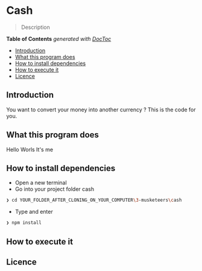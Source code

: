 ﻿# Cash

> Description

<!-- START doctoc generated TOC please keep comment here to allow auto update -->
<!-- DON'T EDIT THIS SECTION, INSTEAD RE-RUN doctoc TO UPDATE -->
**Table of Contents**  *generated with [DocToc](https://github.com/thlorenz/doctoc)*

- [Introduction](#introduction)
- [What this program does](#what-this-program-does)
- [How to install dependencies](#how-to-install-dependencies)
- [How to execute it](#how-to-execute-it)
- [Licence](#licence)

<!-- END doctoc generated TOC please keep comment here to allow auto update -->

## Introduction
You want to convert your money into another currency ? This is the code for you.


## What this program does
Hello
Worls
It's me

## How to install dependencies
* Open a new terminal
* Go into your project folder cash
```sh
❯ cd YOUR_FOLDER_AFTER_CLONING_ON_YOUR_COMPUTER\3-musketeers\cash
```
* Type and enter
```sh
❯ npm install
```


## How to execute it


## Licence

